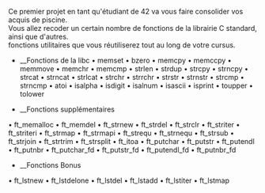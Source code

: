 Ce premier projet en tant qu'étudiant de 42 va vous faire consolider vos acquis de piscine.               
Vous allez recoder un certain nombre de fonctions de la librairie C standard, ainsi que d'autres.        
fonctions utilitaires que vous réutiliserez tout au long de votre cursus.                                

- __Fonctions de la libc
• memset
• bzero
• memcpy
• memccpy
• memmove
• memchr
• memcmp
• strlen
• strdup
• strcpy
• strncpy
• strcat
• strncat
• strlcat
• strchr
• strrchr
• strstr
• strnstr
• strcmp
• strncmp
• atoi
• isalpha
• isdigit
• isalnum
• isascii
• isprint
• toupper
• tolower

 - __Fonctions supplémentaires
 
 • ft_memalloc
 • ft_memdel
 • ft_strnew
 • ft_strdel
 • ft_strclr
 • ft_striter
 • ft_striteri
 • ft_strmap
 • ft_strmapi
 • ft_strequ
 • ft_strnequ
 • ft_strsub
 • ft_strjoin
 • ft_strtrim
 • ft_strsplit
 • ft_itoa
 • ft_putchar
 • ft_putstr
 • ft_putendl
 • ft_putnbr
 • ft_putchar_fd
 • ft_putstr_fd
 • ft_putendl_fd
 • ft_putnbr_fd
 
 - __Fonctions Bonus
 
 • ft_lstnew
 • ft_lstdelone
 • ft_lstdel
 • ft_lstadd
 • ft_lstiter
 • ft_lstmap
